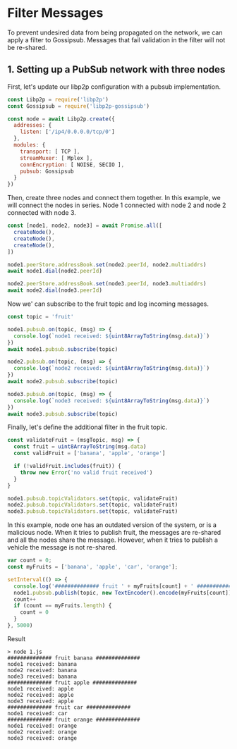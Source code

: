 # Filter Messages

To prevent undesired data from being propagated on the network, we can apply a filter to Gossipsub. Messages that fail validation in the filter will not be re-shared.

## 1. Setting up a PubSub network with three nodes

First, let's update our libp2p configuration with a pubsub implementation.

```JavaScript
const Libp2p = require('libp2p')
const Gossipsub = require('libp2p-gossipsub')

const node = await Libp2p.create({
  addresses: {
    listen: ['/ip4/0.0.0.0/tcp/0']
  },
  modules: {
    transport: [ TCP ],
    streamMuxer: [ Mplex ],
    connEncryption: [ NOISE, SECIO ],
    pubsub: Gossipsub
  }
})
```

Then, create three nodes and connect them together. In this example, we will connect the nodes in series. Node 1 connected with node 2 and node 2 connected with node 3.

```JavaScript
const [node1, node2, node3] = await Promise.all([
  createNode(),
  createNode(),
  createNode(),
])

node1.peerStore.addressBook.set(node2.peerId, node2.multiaddrs)
await node1.dial(node2.peerId)

node2.peerStore.addressBook.set(node3.peerId, node3.multiaddrs)
await node2.dial(node3.peerId)
```

Now we' can subscribe to the fruit topic and log incoming messages.

```JavaScript
const topic = 'fruit'

node1.pubsub.on(topic, (msg) => {
  console.log(`node1 received: ${uint8ArrayToString(msg.data)}`)
})
await node1.pubsub.subscribe(topic)

node2.pubsub.on(topic, (msg) => {
  console.log(`node2 received: ${uint8ArrayToString(msg.data)}`)
})
await node2.pubsub.subscribe(topic)

node3.pubsub.on(topic, (msg) => {
  console.log(`node3 received: ${uint8ArrayToString(msg.data)}`)
})
await node3.pubsub.subscribe(topic)
```
Finally, let's define the additional filter in the fruit topic.

```JavaScript
const validateFruit = (msgTopic, msg) => {
  const fruit = uint8ArrayToString(msg.data)
  const validFruit = ['banana', 'apple', 'orange']

  if (!validFruit.includes(fruit)) {
    throw new Error('no valid fruit received')
  }
}

node1.pubsub.topicValidators.set(topic, validateFruit)
node2.pubsub.topicValidators.set(topic, validateFruit)
node3.pubsub.topicValidators.set(topic, validateFruit)
```

In this example, node one has an outdated version of the system, or is a malicious node. When it tries to publish fruit, the messages are re-shared and all the nodes share the message. However, when it tries to publish a vehicle the message is not re-shared.

```JavaScript
var count = 0;
const myFruits = ['banana', 'apple', 'car', 'orange'];

setInterval(() => {
  console.log('############## fruit ' + myFruits[count] + ' ##############')
  node1.pubsub.publish(topic, new TextEncoder().encode(myFruits[count]))
  count++
  if (count == myFruits.length) {
    count = 0
  }
}, 5000)
```

Result

```
> node 1.js
############## fruit banana ##############
node1 received: banana
node2 received: banana
node3 received: banana
############## fruit apple ##############
node1 received: apple
node2 received: apple
node3 received: apple
############## fruit car ##############
node1 received: car
############## fruit orange ##############
node1 received: orange
node2 received: orange
node3 received: orange
```